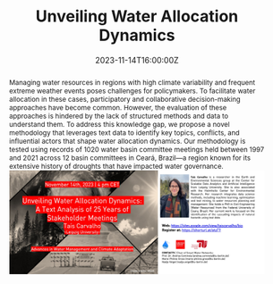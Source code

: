 ---
title: 'Unveiling Water Allocation Dynamics'

event: Advances in Water Management and Climate Adaptation - Lecture Series
event_url: https://www.tu.berlin/en/swn/study-and-teaching/courses/advances-in-water-management-and-climate-adaptation

location: Online
address:
  country: Germany

summary: 'The lecture series on "Advances in Water Management and Climate Adaptation" is a comprehensive course designed to explore the latest techniques, tools, technologies, strategies, and policies in managing water resources and adapting to the challenges posed by climate change.'
abstract: 'Managing water resources in regions with high climate variability and frequent extreme weather events poses challenges for policymakers. To facilitate water allocation in these cases, participatory and collaborative decision-making approaches have become common. However, the evaluation of these approaches is hindered by the lack of structured methods and data to understand them. To address this knowledge gap, we propose a novel methodology that leverages text data to identify key topics, conflicts, and influential actors that shape water allocation dynamics. Our methodology is tested using records of 1020 water basin committee meetings held between 1997 and 2021 across 12 basin committees in Ceará, Brazil—a region known for its extensive history of droughts that have impacted water governance.
![Image alt](banner.png)'

# Talk start and end times.
#   End time can optionally be hidden by prefixing the line with `#`.
date: '2023-11-14T16:00:00Z'
date_end: '2023-11-14T17:00:00Z'
all_day: false

# Schedule page publish date (NOT talk date).
publishDate: '2017-01-01T00:00:00Z'

authors: []
tags: []

# Is this a featured talk? (true/false)
featured: false

image:
  caption: ''
  focal_point: Right
  preview_only: true

links:
#  - icon: twitter
#    icon_pack: fab
#    name: Follow
#    url: https://x.com/Sca_DS/status/1807730876656037993
#url_code: ''
#url_pdf: ''
url_slides: 'uploads/Talk_23_TU_Berlin_Unveiling-water-allocation-dynamics.pdf'
url_video: ''

# Markdown Slides (optional).
#   Associate this talk with Markdown slides.
#   Simply enter your slide deck's filename without extension.
#   E.g. `slides = "example-slides"` references `content/slides/example-slides.md`.
#   Otherwise, set `slides = ""`.
# slides: ""

# Projects (optional).
#   Associate this post with one or more of your projects.
#   Simply enter your project's folder or file name without extension.
#   E.g. `projects = ["internal-project"]` references `content/project/deep-learning/index.md`.
#   Otherwise, set `projects = []`.
#projects: 
#  - example
---